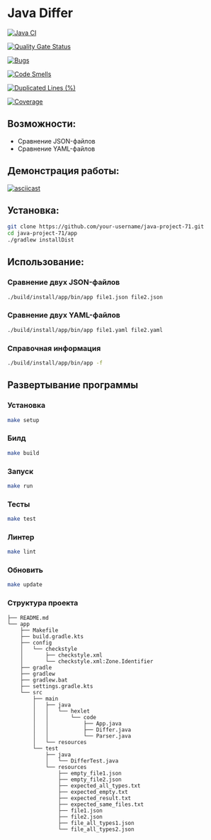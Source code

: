 # Java Differ

[![Java CI](https://github.com/Textile86/java-project-71/actions/workflows/differ.yml/badge.svg)](https://github.com/Textile86/java-project-71/actions/workflows/differ.yml)

[![Quality Gate Status](https://sonarcloud.io/api/project_badges/measure?project=Textile86_java-project-71&metric=alert_status)](https://sonarcloud.io/summary/new_code?id=Textile86_java-project-71)

[![Bugs](https://sonarcloud.io/api/project_badges/measure?project=Textile86_java-project-71&metric=bugs)](https://sonarcloud.io/summary/new_code?id=Textile86_java-project-71)

[![Code Smells](https://sonarcloud.io/api/project_badges/measure?project=Textile86_java-project-71&metric=code_smells)](https://sonarcloud.io/summary/new_code?id=Textile86_java-project-71)

[![Duplicated Lines (%)](https://sonarcloud.io/api/project_badges/measure?project=Textile86_java-project-71&metric=duplicated_lines_density)](https://sonarcloud.io/summary/new_code?id=Textile86_java-project-71)

[![Coverage](https://sonarcloud.io/api/project_badges/measure?project=Textile86_java-project-71&metric=coverage)](https://sonarcloud.io/summary/new_code?id=Textile86_java-project-71)


## Возможности:

- Сравнение JSON-файлов
- Сравнение YAML-файлов

## Демонстрация работы:
[![asciicast](https://asciinema.org/a/ACRUX2LLOrnEMEIAHc7LYogDa.svg)](https://asciinema.org/a/ACRUX2LLOrnEMEIAHc7LYogDa)

## Установка:
```bash
git clone https://github.com/your-username/java-project-71.git
cd java-project-71/app
./gradlew installDist
```

## Использование:

### Сравнение двух JSON-файлов
```bash
./build/install/app/bin/app file1.json file2.json
```

### Сравнение двух YAML-файлов
```bash
./build/install/app/bin/app file1.yaml file2.yaml
```

### Справочная информация
```bash
./build/install/app/bin/app -f
```

## Развертывание программы

### Установка
```bash
make setup
```

### Билд
```bash
make build
```

### Запуск
```bash
make run
```

### Тесты
```bash
make test
```

### Линтер
```bash
make lint
```

### Обновить
```bash
make update
```

### Структура проекта
```
├── README.md
└── app
    ├── Makefile
    ├── build.gradle.kts
    ├── config
    │   └── checkstyle
    │       ├── checkstyle.xml
    │       └── checkstyle.xml:Zone.Identifier
    ├── gradle
    ├── gradlew
    ├── gradlew.bat
    ├── settings.gradle.kts
    └── src
        ├── main
        │   ├── java
        │   │   └── hexlet
        │   │       └── code
        │   │           ├── App.java
        │   │           ├── Differ.java
        │   │           └── Parser.java
        │   └── resources
        └── test
            ├── java
            │   └── DifferTest.java
            └── resources
                ├── empty_file1.json
                ├── empty_file2.json
                ├── expected_all_types.txt
                ├── expected_empty.txt
                ├── expected_result.txt
                ├── expected_same_files.txt
                ├── file1.json
                ├── file2.json
                ├── file_all_types1.json
                └── file_all_types2.json
```
